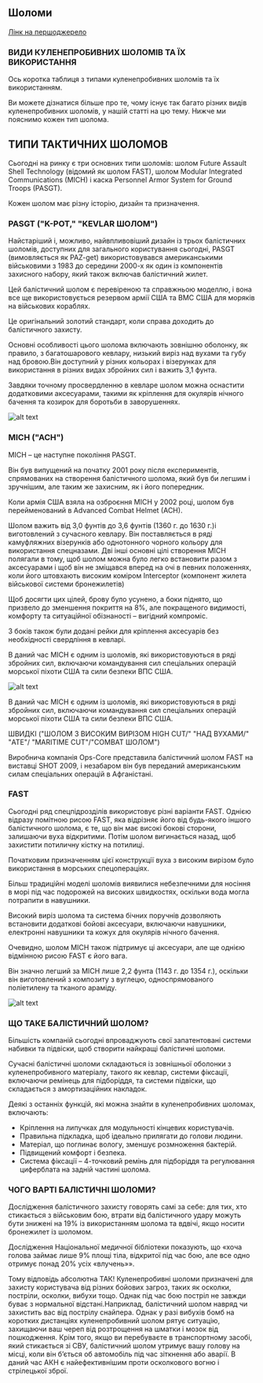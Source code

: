 ## Шоломи 

[Лінк на першоджерело](https://bulletproofzone.com/blogs/bullet-proof-blog/bulletproof-helmets)

### ВИДИ КУЛЕНЕПРОБИВНИХ ШОЛОМІВ ТА ЇХ ВИКОРИСТАННЯ

Ось коротка таблиця з типами куленепробивних шоломів та їх використанням.


Ви можете дізнатися більше про те, чому існує так багато різних видів куленепробивних шоломів, у нашій статті на цю тему. Нижче ми пояснимо кожен тип шолома.

## ТИПИ ТАКТИЧНИХ ШОЛОМОВ

Сьогодні на ринку є три основних типи шоломів: шолом Future Assault Shell Technology (відомий як шолом FAST), шолом Modular Integrated Communications (MICH) і каска Personnel Armor System for Ground Troops (PASGT).

Кожен шолом має різну історію, дизайн та призначення.


### PASGT ("K-POT," "KEVLAR ШОЛОМ")

Найстаріший і, можливо, найвпливовіший дизайн із трьох балістичних шоломів, доступних для загального користування сьогодні, PASGT (вимовляється як PAZ-get) використовувався американськими військовими з 1983 до середини 2000-х як один із компонентів захисного набору, який також включав балістичний жилет.

Цей балістичний шолом є перевіреною та справжньою моделлю, і вона все ще використовується резервом армії США та ВМС США для моряків на військових кораблях.

Це оригінальний золотий стандарт, коли справа доходить до балістичного захисту.

Основні особливості цього шолома включають зовнішню оболонку, як правило, з багатошарового кевлару, низький виріз над вухами та губу над бровою.Він доступний у різних кольорах і візерунках для використання в різних видах збройних сил і важить 3,1 фунта.

Завдяки точному просвердленню в кевларе шолом можна оснастити додатковими аксесуарами, такими як кріплення для окулярів нічного бачення та козирок для боротьби в заворушеннях.

![alt text](https://freeukr.github.io/tedefo/images/KEVLAR.png)

### MICH ("ACH")

MICH – це наступне покоління PASGT.

Він був випущений на початку 2001 року після експериментів, спрямованих на створення балістичного шолома, який був би легшим і зручнішим, але таким же захисним, як і його попередник.

Коли армія США взяла на озброєння MICH у 2002 році, шолом був перейменований в Advanced Combat Helmet (ACH).

Шолом важить від 3,0 фунтів до 3,6 фунтів (1360 г. до 1630 г.)і виготовлений з сучасного кевлару. Він поставляється в ряді камуфляжних візерунків або однотонного чорного кольору для використання спецназами.
Дві інші основні цілі створення MICH полягали в тому, щоб шолом можна було легко встановити разом з аксесуарами і щоб він не зміщався вперед на очі в певних положеннях, коли його штовхають високим коміром Interceptor (компонент жилета військової системи бронежилетів)

Щоб досягти цих цілей, брову було усунено, а боки піднято, що призвело до зменшення покриття на 8%, але покращеного видимості, комфорту та ситуаційної обізнаності – вигідний компроміс.

З боків також були додані рейки для кріплення аксесуарів без необхідності свердління в кевларі.

В даний час MICH є одним із шоломів, які використовуються в ряді збройних сил, включаючи командування сил спеціальних операцій морської піхоти США та сили безпеки ВПС США.


![alt text](https://freeukr.github.io/tedefo/images/MICH.png)


В даний час MICH є одним із шоломів, які використовуються в ряді збройних сил, включаючи командування сил спеціальних операцій морської піхоти США та сили безпеки ВПС США.

ШВИДКІ ("ШОЛОМ З ВИСОКИМ ВИРІЗОМ HIGH CUT/" "НАД ВУХАМИ/" "ATE"/ "MARITIME CUT"/"COMBAT ШОЛОМ")

Виробнича компанія Ops-Core представила балістичний шолом FAST на виставці SHOT 2009, і незабаром він був переданий американським силам спеціальних операцій в Афганістані.

### FAST
Сьогодні ряд спецпідрозділів використовує різні варіанти FAST.
Однією відразу помітною рисою FAST, яка відрізняє його від будь-якого іншого балістичного шолома, є те, що він має високі бокові сторони, залишаючи вуха відкритими. Потім шолом вигинається назад, щоб захистити потиличну кістку на потилиці.

Початковим призначенням цієї конструкції вуха з високим вирізом було використання в морських спецопераціях.

Більш традиційні моделі шоломів виявилися небезпечними для носіння в морі під час подорожей на високих швидкостях, оскільки вода могла потрапити в навушники.


Високий виріз шолома та система бічних поручнів дозволяють встановити додаткові бойові аксесуари, включаючи навушники, електронні навушники та кожух для окулярів нічного бачення.

Очевидно, шолом MICH також підтримує ці аксесуари, але ще однією відмінною рисою FAST є його вага.

Він значно легший за MICH лише 2,2 фунта (1143 г. до 1354 г.), оскільки він виготовлений з композиту з вуглецю, односпрямованого поліетилену та тканого араміду.

![alt text](https://freeukr.github.io/tedefo/images/FAST.png)


### ЩО ТАКЕ БАЛІСТИЧНИЙ ШОЛОМ?

Більшість компаній сьогодні впроваджують свої запатентовані системи набивки та підвіски, щоб створити найкращі балістичні шоломи.

Сучасні балістичні шоломи складаються із зовнішньої оболонки з куленепробивного матеріалу, такого як кевлар, системи фіксації, включаючи ремінець для підборіддя, та системи підвіски, що складається з амортизаційних накладок.


Деякі з останніх функцій, які можна знайти в куленепробивних шоломах, включають:
- Кріплення на липучках для модульності кінцевих користувачів.
- Правильна підкладка, щоб ідеально прилягати до голови людини.
- Матеріал, що поглинає вологу, зменшує розмноження бактерій.
- Підвищений комфорт і безпека.
- Система фіксації – 4-точковий ремінь для підборіддя та регулювання циферблата на задній частині шолома.

### ЧОГО ВАРТІ БАЛІСТИЧНІ ШОЛОМИ?

Дослідження балістичного захисту говорять самі за себе: для тих, хто стикається з військовим бою, втрати від балістичного удару можуть бути знижені на 19% із використанням шолома та вдвічі, якщо носити бронежилет із шоломом.

Дослідження Національної медичної бібліотеки показують, що «хоча голова займає лише 9% площі тіла, відкритої під час бою, але все одно отримує понад 20% усіх «влучень»».

Тому відповідь абсолютна ТАК!
Куленепробивні шоломи призначені для захисту користувача від різних бойових загроз, таких як осколки, постріли, осколки, вибухи тощо.
Однак під час бою постріл не завжди буває з нормальної відстані.Наприклад, балістичний шолом навряд чи захистить вас від пострілу снайпера.
Однак у разі вибухів бомб на коротких дистанціях куленепробивний шолом рятує ситуацію, захищаючи ваш череп від розтрощення на шматки і мозок від пошкодження.
Крім того, якщо ви перебуваєте в транспортному засобі, який стикається зі СВУ, балістичний шолом утримує вашу голову на місці, коли він б’ється об автомобіль під час зіткнення або аварії. В даний час АКН є найефективнішим проти осколкового вогню і стрілецької зброї.



